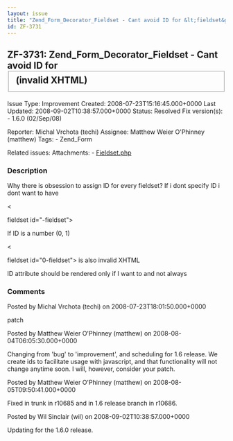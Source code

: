 ```yaml
---
layout: issue
title: "Zend_Form_Decorator_Fieldset - Cant avoid ID for &lt;fieldset&gt; (invalid XHTML)"
id: ZF-3731
---
```


ZF-3731: Zend\_Form\_Decorator\_Fieldset - Cant avoid ID for <fieldset> (invalid XHTML)
---------------------------------------------------------------------------------------

 Issue Type: Improvement Created: 2008-07-23T15:16:45.000+0000 Last Updated: 2008-09-02T10:38:57.000+0000 Status: Resolved Fix version(s): - 1.6.0 (02/Sep/08)
 
 Reporter:  Michal Vrchota (techi)  Assignee:  Matthew Weier O'Phinney (matthew)  Tags: - Zend\_Form
 
 Related issues: 
 Attachments: - [Fieldset.php](/issues/secure/attachment/11411/Fieldset.php)
 
### Description

Why there is obsession to assign ID for every fieldset? If i dont specify ID i dont want to have

<

fieldset id="-fieldset">

If ID is a number (0, 1)

<

fieldset id="0-fieldset"> is also invalid XHTML

ID attribute should be rendered only if I want to and not always

 

 

### Comments

Posted by Michal Vrchota (techi) on 2008-07-23T18:01:50.000+0000

patch

 

 

Posted by Matthew Weier O'Phinney (matthew) on 2008-08-04T06:05:30.000+0000

Changing from 'bug' to 'improvement', and scheduling for 1.6 release. We create ids to facilitate usage with javascript, and that functionality will not change anytime soon. I will, however, consider your patch.

 

 

Posted by Matthew Weier O'Phinney (matthew) on 2008-08-05T09:50:41.000+0000

Fixed in trunk in r10685 and in 1.6 release branch in r10686.

 

 

Posted by Wil Sinclair (wil) on 2008-09-02T10:38:57.000+0000

Updating for the 1.6.0 release.

 

 